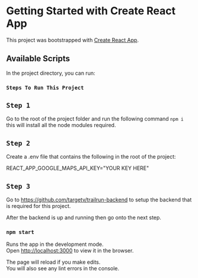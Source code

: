 # Getting Started with Create React App

This project was bootstrapped with [Create React App](https://github.com/facebook/create-react-app).

## Available Scripts

In the project directory, you can run:

### `Steps To Run This Project`

## `Step 1`

Go to the root of the project folder and run the following command `npm i` this will install all the node modules required.

## `Step 2`

Create a .env file that contains the following in the root of the project:

REACT_APP_GOOGLE_MAPS_API_KEY="YOUR KEY HERE"

## `Step 3`

Go to https://github.com/targetv/trailrun-backend to setup the backend that is required for this project.

After the backend is up and running then go onto the next step.

### `npm start`

Runs the app in the development mode.\
Open [http://localhost:3000](http://localhost:3000) to view it in the browser.

The page will reload if you make edits.\
You will also see any lint errors in the console.
